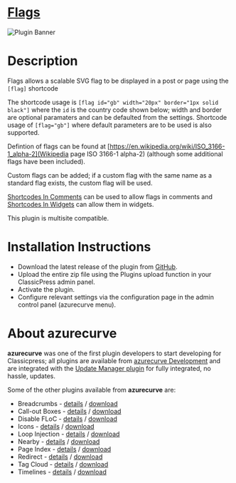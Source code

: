 # [Flags](https://development.azurecurve.co.uk/classicpress-plugins/flags/)
![Plugin Banner](/assets/pluginimages/banner-1544x500.png)

# Description

Flags allows a scalable SVG flag to be displayed in a post or page using the `[flag]` shortcode

The shortcode usage is `[flag id="gb" width="20px" border="1px solid black"]` where the `id` is the country code shown below; width and border are optional paramaters and can be defaulted from the settings. Shortcode usage of `[flag="gb"]` where default parameters are to be used is also supported.

Defintion of flags can be found at [https://en.wikipedia.org/wiki/ISO_3166-1_alpha-2](Wikipedia page ISO 3166-1 alpha-2) (although some additional flags have been included).

Custom flags can be added; if a custom flag with the same name as a standard flag exists, the custom flag will be used.

[Shortcodes In Comments](https://development.azurecurve.co.uk/classicpress-plugins/shortcode-in-comments/) can be used to allow flags in comments and [Shortcodes In Widgets](https://development.azurecurve.co.uk/classicpress-plugins/shortcode-in-widgets/) can allow them in widgets.

This plugin is multisite compatible.

# Installation Instructions

 * Download the latest release of the plugin from [GitHub](https://github.com/azurecurve/azrcrv-flags/releases/latest/).
 * Upload the entire zip file using the Plugins upload function in your ClassicPress admin panel.
 * Activate the plugin.
 * Configure relevant settings via the configuration page in the admin control panel (azurecurve menu).

# About azurecurve

**azurecurve** was one of the first plugin developers to start developing for Classicpress; all plugins are available from [azurecurve Development](https://development.azurecurve.co.uk/) and are integrated with the [Update Manager plugin](https://directory.classicpress.net/plugins/update-manager) for fully integrated, no hassle, updates.

Some of the other plugins available from **azurecurve** are:
 * Breadcrumbs - [details](https://development.azurecurve.co.uk/classicpress-plugins/breadcrumbs/) / [download](https://github.com/azurecurve/azrcrv-breadcrumbs/releases/latest/)
 * Call-out Boxes - [details](https://development.azurecurve.co.uk/classicpress-plugins/call-out-boxes/) / [download](https://github.com/azurecurve/azrcrv-call-out-boxes/releases/latest/)
 * Disable FLoC - [details](https://development.azurecurve.co.uk/classicpress-plugins/disable-floc/) / [download](https://github.com/azurecurve/azrcrv-disable-floc/releases/latest/)
 * Icons - [details](https://development.azurecurve.co.uk/classicpress-plugins/icons/) / [download](https://github.com/azurecurve/azrcrv-icons/releases/latest/)
 * Loop Injection - [details](https://development.azurecurve.co.uk/classicpress-plugins/loop-injection/) / [download](https://github.com/azurecurve/azrcrv-loop-injection/releases/latest/)
 * Nearby - [details](https://development.azurecurve.co.uk/classicpress-plugins/nearby/) / [download](https://github.com/azurecurve/azrcrv-nearby/releases/latest/)
 * Page Index - [details](https://development.azurecurve.co.uk/classicpress-plugins/page-index/) / [download](https://github.com/azurecurve/azrcrv-page-index/releases/latest/)
 * Redirect - [details](https://development.azurecurve.co.uk/classicpress-plugins/redirect/) / [download](https://github.com/azurecurve/azrcrv-redirect/releases/latest/)
 * Tag Cloud - [details](https://development.azurecurve.co.uk/classicpress-plugins/tag-cloud/) / [download](https://github.com/azurecurve/azrcrv-tag-cloud/releases/latest/)
 * Timelines - [details](https://development.azurecurve.co.uk/classicpress-plugins/timelines/) / [download](https://github.com/azurecurve/azrcrv-timelines/releases/latest/)

